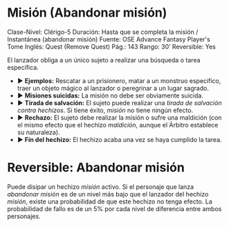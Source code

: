 # Misión (Abandonar misión)

Clase-Nivel: Clérigo-5
Duración: Hasta que se completa la misión / Instantánea (abandonar misión)
Fuente: OSE Advance Fantasy Player's Tome
Inglés: Quest (Remove Quest)
Pág.: 143
Rango: 30’
Reversible: Yes

El lanzador obliga a un único sujeto a realizar una búsqueda o tarea específica.  

- ▶ **Ejemplos:** Rescatar a un prisionero, matar a un monstruo específico, traer un objeto mágico al lanzador o peregrinar a un lugar sagrado.
- ▶ **Misiones suicidas:** La misión no debe ser obviamente suicida.
- ▶ **Tirada de salvación:** El sujeto puede realizar una *tirada de salvación contra hechizos*. Si tiene éxito, *misión* no tiene ningún efecto.
- ▶ **Rechazo:** El sujeto debe realizar la misión o sufre una maldición (con el mismo efecto que el hechizo *maldición*, aunque el Árbitro establece su naturaleza).
- ▶ **Fin del hechizo:** El hechizo acaba una vez se haya cumplido la tarea.

# Reversible: Abandonar misión

Puede disipar un hechizo *misión* activo. Si el personaje que lanza *abandonar misión* es de un nivel más bajo que el lanzador del hechizo *misión*, existe una probabilidad de que este hechizo no tenga efecto. La probabilidad de fallo es de un 5% por cada nivel de diferencia entre ambos personajes.